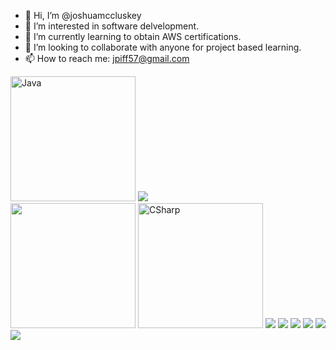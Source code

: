 - 👋 Hi, I’m @joshuamccluskey
- 👀 I’m interested in software delvelopment.
- 🌱 I’m currently learning to obtain AWS certifications.
- 💞️ I’m looking to collaborate with anyone for project based learning.
- 📫 How to reach me: jpiff57@gmail.com

<img src="https://cdn.jsdelivr.net/gh/devicons/devicon/icons/java/java-original-wordmark.svg" alt="Java" width="200"/>
<img src="https://cdn.jsdelivr.net/gh/devicons/devicon/icons/amazonwebservices/amazonwebservices-original-wordmark.svg" />
<br>
<img src="https://cdn.jsdelivr.net/gh/devicons/devicon/icons/javascript/javascript-original.svg" width="200"/>
<img src="https://cdn.jsdelivr.net/gh/devicons/devicon/icons/csharp/csharp-original.svg" alt="CSharp" width="200"/>
<img src="https://cdn.jsdelivr.net/gh/devicons/devicon/icons/html5/html5-original-wordmark.svg" />
<img src="https://cdn.jsdelivr.net/gh/devicons/devicon/icons/css3/css3-original-wordmark.svg" />
<img src="https://cdn.jsdelivr.net/gh/devicons/devicon/icons/mongodb/mongodb-original-wordmark.svg" />
<img src="https://cdn.jsdelivr.net/gh/devicons/devicon/icons/express/express-original-wordmark.svg" />
<img src="https://cdn.jsdelivr.net/gh/devicons/devicon/icons/react/react-original-wordmark.svg" />
<img src="https://cdn.jsdelivr.net/gh/devicons/devicon/icons/nodejs/nodejs-original-wordmark.svg" />

<!---
joshuamccluskey/joshuamccluskey is a ✨ special ✨ repository because its `README.md` (this file) appears on your GitHub profile.
You can click the Preview link to take a look at your changes.
--->
